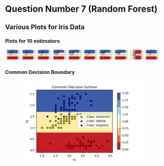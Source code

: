 # Question Number 7 (Random Forest)

## Various Plots for Iris Data

### Plots for 10 estimators

<p align="center">
  <img width="800" src="Q7_Fig1.png">
</p>

### Common Decision Boundary

<p align="center">
  <img width="400" src="Q7_Fig2.png">
</p>
